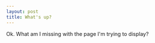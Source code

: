 ```yaml
---
layout: post
title: What's up?
---
```


Ok. What am I missing with the page I'm trying to display?

<script type="text/javascript" src='http://amara.org/embedder-iframe'>
</script>

<div class="amara-embed" data-height="370px" data-width="620px" data-url="http://www.youtube.com/watch?v=AUzixuAtY38">
</div>